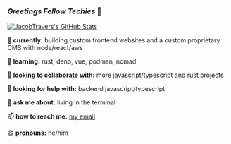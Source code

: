 ### _Greetings Fellow Techies_ 🖖
[![JacobTravers's GitHub Stats](https://github-readme-stats.vercel.app/api?username=JacobTravers&count_private=true&theme=github_dark&show_icons=true)](https://github.com/anuraghazra/github-readme-stats) <!-- [![Top Langs](https://github-readme-stats.vercel.app/api/top-langs/?username=JacobTravers&theme=github_dark&layout=compact)](https://github.com/anuraghazra/github-readme-stats)[![Wakatime stats](https://github-readme-stats.vercel.app/api/wakatime?username=JacobTravers)](https://github.com/anuraghazra/github-readme-stats) -->


🔭 __currently:__
  building custom frontend websites and a custom proprietary CMS with node/react/aws

🌱 __learning:__
  rust, deno, vue, podman, nomad

👯 __looking to collaborate with:__ 
  more javascript/typescript and rust projects

🤔 __looking for help with:__
  backend javascript/typescript

💬 __ask me about:__
  living in the terminal

📫 __how to reach me:__
  [my email](jacob.travers97@gmail.com)

😄 __pronouns:__ he/him

<!--
**JacobTravers/JacobTravers** is a ✨ _special_ ✨ repository because its `README.md` (this file) appears on your GitHub profile.

Here are some ideas to get you started:

- 🔭 I’m currently working on ...
- 🌱 I’m currently learning ...
- 👯 I’m looking to collaborate on ...
- 🤔 I’m looking for help with ...
- 💬 Ask me about ...
- 📫 How to reach me: ...
- 😄 Pronouns: ...
- ⚡ Fun fact: ...
-->
